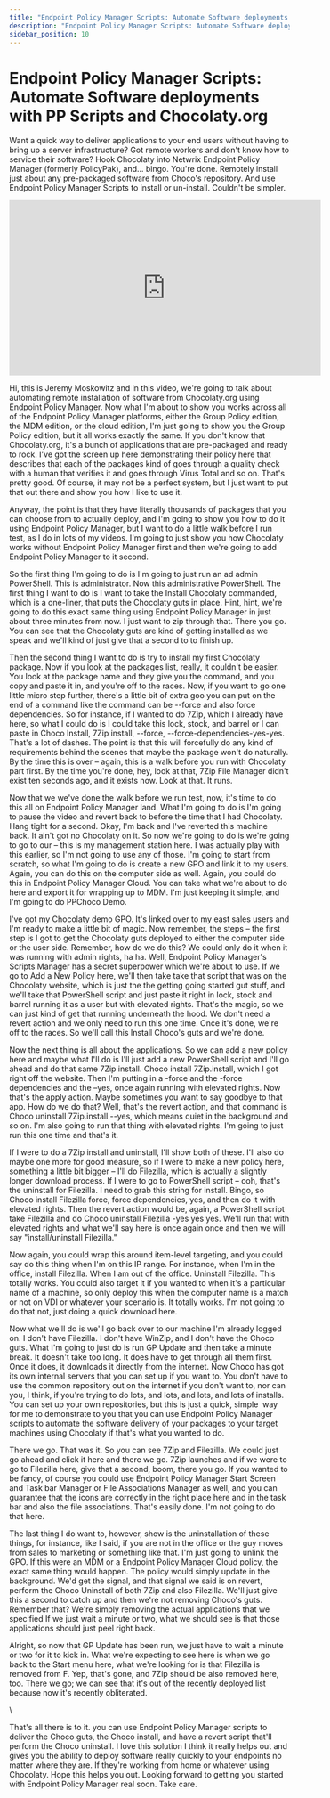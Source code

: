 ```yaml
---
title: "Endpoint Policy Manager Scripts: Automate Software deployments with PP Scripts and Chocolaty.org"
description: "Endpoint Policy Manager Scripts: Automate Software deployments with PP Scripts and Chocolaty.org"
sidebar_position: 10
---
```

# Endpoint Policy Manager Scripts: Automate Software deployments with PP Scripts and Chocolaty.org

Want a quick way to deliver applications to your end users without having to bring up a server
infrastructure? Got remote workers and don't know how to service their software? Hook Chocolaty into
Netwrix Endpoint Policy Manager (formerly PolicyPak), and... bingo. You're done. Remotely install
just about any pre-packaged software from Choco's repository. And use Endpoint Policy Manager
Scripts to install or un-install. Couldn't be simpler.

<iframe width="560" height="315" src="https://www.youtube.com/embed/A2ksO8eQS5M?si=wO2E0UXxdmJmbfKj" title="YouTube video player" frameborder="0" allow="accelerometer; autoplay; clipboard-write; encrypted-media; gyroscope; picture-in-picture; web-share" referrerpolicy="strict-origin-when-cross-origin" allowfullscreen></iframe>

Hi, this is Jeremy Moskowitz and in this video, we're going to talk about automating remote
installation of software from Chocolaty.org using Endpoint Policy Manager. Now what I'm about to
show you works across all of the Endpoint Policy Manager platforms, either the Group Policy edition,
the MDM edition, or the cloud edition, I'm just going to show you the Group Policy edition, but it
all works exactly the same. If you don't know that Chocolaty.org, it's a bunch of applications that
are pre-packaged and ready to rock. I've got the screen up here demonstrating their policy here that
describes that each of the packages kind of goes through a quality check with a human that verifies
it and goes through Virus Total and so on. That's pretty good. Of course, it may not be a perfect
system, but I just want to put that out there and show you how I like to use it.

Anyway, the point is that they have literally thousands of packages that you can choose from to
actually deploy, and I'm going to show you how to do it using Endpoint Policy Manager, but I want to
do a little walk before I run test, as I do in lots of my videos. I'm going to just show you how
Chocolaty works without Endpoint Policy Manager first and then we're going to add Endpoint Policy
Manager to it second.

So the first thing I'm going to do is I'm going to just run an ad admin PowerShell. This is
administrator. Now this administrative PowerShell. The first thing I want to do is I want to take
the Install Chocolaty commanded, which is a one-liner, that puts the Chocolaty guts in place. Hint,
hint, we're going to do this exact same thing using Endpoint Policy Manager in just about three
minutes from now. I just want to zip through that. There you go. You can see that the Chocolaty guts
are kind of getting installed as we speak and we'll kind of just give that a second to to finish up.

Then the second thing I want to do is try to install my first Chocolaty package. Now if you look at
the packages list, really, it couldn't be easier. You look at the package name and they give you the
command, and you copy and paste it in, and you're off to the races. Now, if you want to go one
little micro step further, there's a little bit of extra goo you can put on the end of a command
like the command can be --force and also force dependencies. So for instance, if I wanted to do
7Zip, which I already have here, so what I could do is I could take this lock, stock, and barrel or
I can paste in Choco Install, 7Zip install, --force, --force-dependencies-yes-yes. That's a lot of
dashes. The point is that this will forcefully do any kind of requirements behind the scenes that
maybe the package won't do naturally. By the time this is over – again, this is a walk before you
run with Chocolaty part first. By the time you're done, hey, look at that, 7Zip File Manager didn't
exist ten seconds ago, and it exists now. Look at that. It runs.

Now that we we've done the walk before we run test, now, it's time to do this all on Endpoint Policy
Manager land. What I'm going to do is I'm going to pause the video and revert back to before the
time that I had Chocolaty. Hang tight for a second. Okay, I'm back and I've reverted this machine
back. It ain't got no Chocolaty on it. So now we're going to do is we're going to go to our – this
is my management station here. I was actually play with this earlier, so I'm not going to use any of
those. I'm going to start from scratch, so what I'm going to do is create a new GPO and link it to
my users. Again, you can do this on the computer side as well. Again, you could do this in Endpoint
Policy Manager Cloud. You can take what we're about to do here and export it for wrapping up to MDM.
I'm just keeping it simple, and I'm going to do PPChoco Demo.

I've got my Chocolaty demo GPO. It's linked over to my east sales users and I'm ready to make a
little bit of magic. Now remember, the steps – the first step is I got to get the Chocolaty guts
deployed to either the computer side or the user side. Remember, how do we do this? We could only do
it when it was running with admin rights, ha ha. Well, Endpoint Policy Manager's Scripts Manager has
a secret superpower which we're about to use. If we go to Add a New Policy here, we'll then take
take that script that was on the Chocolaty website, which is just the the getting going started gut
stuff, and we'll take that PowerShell script and just paste it right in lock, stock and barrel
running it as a user but with elevated rights. That's the magic, so we can just kind of get that
running underneath the hood. We don't need a revert action and we only need to run this one time.
Once it's done, we're off to the races. So we'll call this Install Choco's guts and we're done.

Now the next thing is all about the applications. So we can add a new policy here and maybe what
I'll do is I'll just add a new PowerShell script and I'll go ahead and do that same 7Zip install.
Choco install 7Zip.install, which I got right off the website. Then I'm putting in a -force and the
-force dependencies and the –yes, once again running with elevated rights. Now that's the apply
action. Maybe sometimes you want to say goodbye to that app. How do we do that? Well, that's the
revert action, and that command is Choco uninstall 7Zip.install --yes, which means quiet in the
background and so on. I'm also going to run that thing with elevated rights. I'm going to just run
this one time and that's it.

If I were to do a 7Zip install and uninstall, I'll show both of these. I'll also do maybe one more
for good measure, so if I were to make a new policy here, something a little bit bigger – I'll do
Filezilla, which is actually a slightly longer download process. If I were to go to PowerShell
script – ooh, that's the uninstall for Filezilla. I need to grab this string for install. Bingo, so
Choco install Filezilla force, force dependencies, yes, and then do it with elevated rights. Then
the revert action would be, again, a PowerShell script take Filezilla and do Choco uninstall
Filezilla -yes yes yes. We'll run that with elevated rights and what we'll say here is once again
once and then we will say "install/uninstall Filezilla."

Now again, you could wrap this around item-level targeting, and you could say do this thing when I'm
on this IP range. For instance, when I'm in the office, install Filezilla. When I am out of the
office. Uninstall Filezilla. This totally works. You could also target it if you wanted to when it's
a particular name of a machine, so only deploy this when the computer name is a match or not on VDI
or whatever your scenario is. It totally works. I'm not going to do that not, just doing a quick
download here.

Now what we'll do is we'll go back over to our machine I'm already logged on. I don't have
Filezilla. I don't have WinZip, and I don't have the Choco guts. What I'm going to just do is run GP
Update and then take a minute break. It doesn't take too long. It does have to get through all them
first. Once it does, it downloads it directly from the internet. Now Choco has got its own internal
servers that you can set up if you want to. You don't have to use the common repository out on the
internet if you don't want to, nor can you, I think, if you're trying to do lots, and lots, and
lots, and lots of installs. You can set up your own repositories, but this is just a quick, simple 
way for me to demonstrate to you that you can use Endpoint Policy Manager scripts to automate the
software delivery of your packages to your target machines using Chocolaty if that's what you wanted
to do.

There we go. That was it. So you can see 7Zip and Filezilla. We could just go ahead and click it
here and there we go. 7Zip launches and if we were to go to Filezilla here, give that a second,
boom, there you go. If you wanted to be fancy, of course you could use Endpoint Policy Manager Start
Screen and Task bar Manager or File Associations Manager as well, and you can guarantee that the
icons are correctly in the right place here and in the task bar and also the file associations.
That's easily done. I'm not going to do that here.

The last thing I do want to, however, show is the uninstallation of these things, for instance, like
I said, if you are not in the office or the guy moves from sales to marketing or something like
that. I'm just going to unlink the GPO. If this were an MDM or a Endpoint Policy Manager Cloud
policy, the exact same thing would happen. The policy would simply update in the background. We'd
get the signal, and that signal we said is on revert, perform the Choco Uninstall of both 7Zip and
also Filezilla. We'll just give this a second to catch up and then we're not removing Choco's guts.
Remember that? We're simply removing the actual applications that we specified If we just wait a
minute or two, what we should see is that those applications should just peel right back.

Alright, so now that GP Update has been run, we just have to wait a minute or two for it to kick in.
What we're expecting to see here is when we go back to the Start menu here, what we're looking for
is that Filezilla is removed from F. Yep, that's gone, and 7Zip should be also removed here, too.
There we go; we can see that it's out of the recently deployed list because now it's recently
obliterated.

\

That's all there is to it. you can use Endpoint Policy Manager scripts to deliver the Choco guts,
the Choco install, and have a revert script that'll perform the Choco uninstall. I love this
solution I think it really helps out and gives you the ability to deploy software really quickly to
your endpoints no matter where they are. If they're working from home or whatever using Chocolaty.
Hope this helps you out. Looking forward to getting you started with Endpoint Policy Manager real
soon. Take care.
